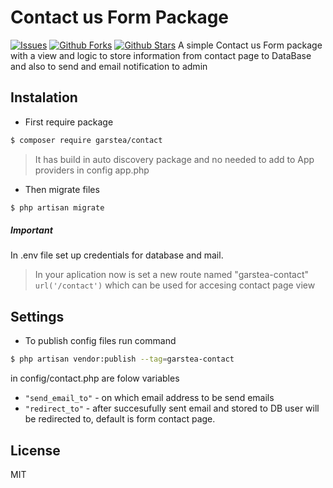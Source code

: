 # Contact us Form Package
[![Issues](https://img.shields.io/github/issues/garsteaa/laravel-test-pkg)](https://github.com/garsteaa/laravel-test-pkg)
[![Github Forks](https://img.shields.io/github/forks/garsteaa/laravel-test-pkg)](https://github.com/garsteaa/laravel-test-pkg/network/members)
[![Github Stars](https://img.shields.io/github/stars/garsteaa/laravel-test-pkg)](https://github.com/garsteaa/laravel-test-pkg/stargazers)
A simple Contact us Form package with a view and logic to store information from contact page to DataBase and also to send and email notification to admin

## Instalation
- First require package
```sh
$ composer require garstea/contact
```

>It has build in auto discovery package and no needed to add to App providers in config app.php

- Then migrate files
``` sh
$ php artisan migrate
```

##### Important
In .env file set up credentials for database and mail.

>In your aplication now is set a new route named "garstea-contact"
```url('/contact')``` which can be used for accesing contact page view

## Settings
- To publish config files run command

```sh
$ php artisan vendor:publish --tag=garstea-contact
```

in config/contact.php are folow variables

- ``` "send_email_to" ``` - on which email address to be send emails
- ``` "redirect_to" ``` - after succesufully sent email and stored to DB user will be redirected to, default is form contact page.



License
----

MIT

